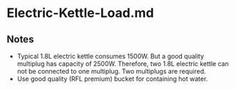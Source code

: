 # Electric-Kettle-Load.md

## Notes

* Typical 1.8L electric kettle consumes 1500W. But a good quality multiplug has capacity of 2500W. Therefore, two 1.8L electric kettle can not be connected to one multiplug. Two multiplugs are required.
* Use good quality (RFL premium) bucket for containing hot water.
